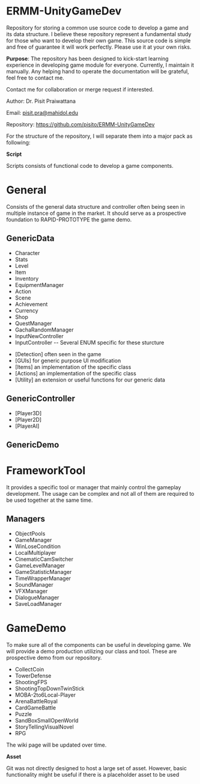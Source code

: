 # ERMM-UnityGameDev
Repository for storing a common use source code to develop a game and its data structure.
I believe these repository represent a fundamental study for those who want to develop their own game.
This source code is simple and free of guarantee it will work perfectly. Please use it at your own risks. 

**Purpose**: The repository has been designed to kick-start learning experience in developing game module for everyone.
Currently, I maintain it manually. Any helping hand to operate the documentation will be grateful, feel free to contact me.

Contact me for collaboration or merge request if interested.

Author: Dr. Pisit Praiwattana

Email: pisit.pra@mahidol.edu

Repository: https://github.com/pisito/ERMM-UnityGameDev

For the structure of the repository, I will separate them into a major pack as following:

**Script**

Scripts consists of functional code to develop a game components.

# General

Consists of the general data structure and controller often being seen in multiple instance of game in the market. It should serve as a prospective foundation to RAPID-PROTOTYPE the game demo.

## GenericData
 - Character
 - Stats
 - Level
 - Item
 - Inventory
 - EquipmentManager
 - Action
 - Scene
 - Achievement
 - Currency
 - Shop
 - QuestManager
 - GachaRandomManager
 - InputNewController
 - InputController
 -- Several ENUM specific for these sturcture
 + [Detection] often seen in the game
 + [GUIs] for generic purpose UI modification
 + [Items] an implementation of the specific <Item> class
 + [Actions] an implementation of the specific <Action> class
 + [Utility] an extension or useful functions for our generic data

## GenericController
 + [Player3D]
 + [Player2D]
 + [PlayerAI]

## GenericDemo
 
# FrameworkTool

It provides a specific tool or manager that mainly control the gameplay development. The usage can be complex and not all of them are required to be used together at the same time.

## Managers
 - ObjectPools
 - GameManager
 - WinLoseCondition
 - LocalMultiplayer
 - CinematicCamSwitcher
 - GameLevelManager
 - GameStatisticManager
 - TimeWrapperManager
 - SoundManager
 - VFXManager
 - DialogueManager
 - SaveLoadManager

# GameDemo

To make sure all of the components can be useful in developing game. We will provide a demo production utilizing our class and tool. These are prospective demo from our repository.

 - CollectCoin
 - TowerDefense
 - ShootingFPS
 - ShootingTopDownTwinStick
 - MOBA-2to6Local-Player
 - ArenaBattleRoyal
 - CardGameBattle
 - Puzzle
 - SandBoxSmallOpenWorld
 - StoryTellingVisualNovel
 - RPG

The wiki page will be updated over time.

**Asset**

Git was not directly designed to host a large set of asset. However, basic functionality might be useful if there is a placeholder asset to be used
